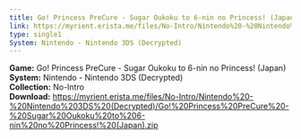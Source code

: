 ```yaml
---
title: Go! Princess PreCure - Sugar Oukoku to 6-nin no Princess! (Japan)
link: https://myrient.erista.me/files/No-Intro/Nintendo%20-%20Nintendo%203DS%20(Decrypted)/Go!%20Princess%20PreCure%20-%20Sugar%20Oukoku%20to%206-nin%20no%20Princess!%20(Japan).zip
type: single1
System: Nintendo - Nintendo 3DS (Decrypted)
---
```

<b>Game:</b> Go! Princess PreCure - Sugar Oukoku to 6-nin no Princess! (Japan)<br>
<b>System:</b> Nintendo - Nintendo 3DS (Decrypted)<br>
<b>Collection:</b> No-Intro<br>
<b>Download:</b> https://myrient.erista.me/files/No-Intro/Nintendo%20-%20Nintendo%203DS%20(Decrypted)/Go!%20Princess%20PreCure%20-%20Sugar%20Oukoku%20to%206-nin%20no%20Princess!%20(Japan).zip